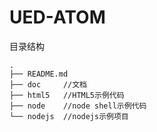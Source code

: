 UED-ATOM
========

目录结构

    .
    ├── README.md
    ├── doc     //文档
    ├── html5   //HTML5示例代码
    ├── node    //node shell示例代码
    └── nodejs  //nodejs示例项目

